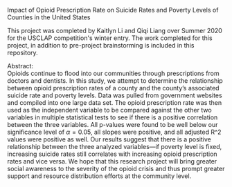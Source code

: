 Impact of Opioid Prescription Rate on Suicide Rates and Poverty Levels of Counties in the United States

This project was completed by Kaitlyn Li and Qiqi Liang over Summer 2020 for the USCLAP competition's winter
entry. The work completed for this project, in addition to pre-project brainstorming is included in this 
repository. 

Abstract:  
Opioids continue to flood into our communities through prescriptions from doctors and dentists. In this study, 
we attempt to determine the relationship between opioid prescription rates of a county and the county’s associated 
suicide rate and poverty levels. Data was pulled from government websites and compiled into one large data set. 
The opioid prescription rate was then used as the independent variable to be compared against the other two variables 
in multiple statistical tests to see if there is a positive correlation between the three variables. All p-values were 
found to be well below our significance level of $\alpha = 0.05$, all slopes were positive, and all adjusted R^2 values 
were positive as well. Our results suggest that there is a positive relationship between the three analyzed variables—if 
poverty level is fixed, increasing suicide rates still correlates with increasing opioid prescription rates and vice versa. 
We hope that this research project will bring greater social awareness to the severity of the opioid crisis and thus prompt 
greater support and resource distribution efforts at the community level. 
